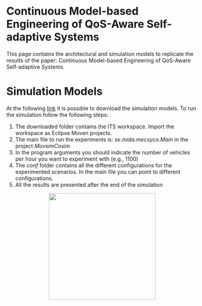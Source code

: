 # Continuous Model-based Engineering of QoS-Aware Self-adaptive Systems
This page contains the architectural and simulation models to replicate the results of the paper: Continuous Model-based Engineering of QoS-Aware Self-adaptive Systems.

# Simulation Models
At the following [link](https://www.google.com) it is possible to download the simulation models. To run the simulation follow the following steps:

1. The downloaded folder contains the ITS workspace. Import the workspace as Eclipse Moven projects.
2. The main file to run the experiments is: *se.mida.mecsyco.Main* in the project *MovsimCosim*
3. In the program arguments you should indicate the number of vehicles per hour you want to experiment with (e.g., 1100)
4. The *conf* folder contains all the different configurations for the experimented scenarios. In the main file you can point to different configurations.
5. All the results are presented after the end of the simulation


<p align="center">
  <img height="280" src='images/Fig5.3dpapers-2.png'/>
</p>


